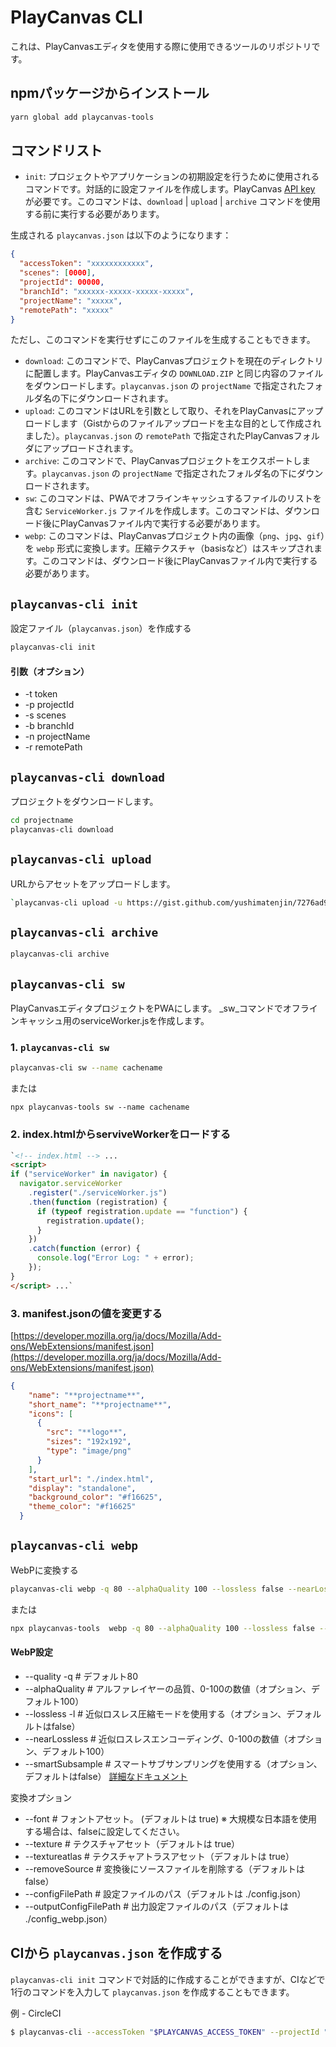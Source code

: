 # PlayCanvas CLI

これは、PlayCanvasエディタを使用する際に使用できるツールのリポジトリです。

## npmパッケージからインストール

```bash
yarn global add playcanvas-tools
```

## コマンドリスト

-   `init`: プロジェクトやアプリケーションの初期設定を行うために使用されるコマンドです。対話的に設定ファイルを作成します。PlayCanvas [API key](https://playcanvas.com/account) が必要です。このコマンドは、`download` | `upload` | `archive` コマンドを使用する前に実行する必要があります。

生成される `playcanvas.json` は以下のようになります：

```playcanvas.json
{
  "accessToken": "xxxxxxxxxxxx",
  "scenes": [0000],
  "projectId": 00000,
  "branchId": "xxxxxx-xxxxx-xxxxx-xxxxx",
  "projectName": "xxxxx",
  "remotePath": "xxxxx"
}
```

ただし、このコマンドを実行せずにこのファイルを生成することもできます。

-   `download`: このコマンドで、PlayCanvasプロジェクトを現在のディレクトリに配置します。PlayCanvasエディタの `DOWNLOAD.ZIP` と同じ内容のファイルをダウンロードします。`playcanvas.json` の `projectName` で指定されたフォルダ名の下にダウンロードされます。
-   `upload`: このコマンドはURLを引数として取り、それをPlayCanvasにアップロードします（Gistからのファイルアップロードを主な目的として作成されました）。`playcanvas.json` の `remotePath` で指定されたPlayCanvasフォルダにアップロードされます。
-   `archive`: このコマンドで、PlayCanvasプロジェクトをエクスポートします。`playcanvas.json` の `projectName` で指定されたフォルダ名の下にダウンロードされます。
-   `sw`: このコマンドは、PWAでオフラインキャッシュするファイルのリストを含む `ServiceWorker.js` ファイルを作成します。このコマンドは、ダウンロード後にPlayCanvasファイル内で実行する必要があります。
-   `webp`: このコマンドは、PlayCanvasプロジェクト内の画像（`png`、`jpg`、`gif`）を `webp` 形式に変換します。圧縮テクスチャ（basisなど）はスキップされます。このコマンドは、ダウンロード後にPlayCanvasファイル内で実行する必要があります。

## `playcanvas-cli init`

設定ファイル（`playcanvas.json`）を作成する

```bash
playcanvas-cli init
```

#### 引数（オプション）
- -t token
- -p projectId
- -s scenes
- -b branchId
- -n projectName
- -r remotePath


## `playcanvas-cli download` 

プロジェクトをダウンロードします。

```bash
cd projectname
playcanvas-cli download
```

## `playcanvas-cli upload`

URLからアセットをアップロードします。

```bash
`playcanvas-cli upload -u https://gist.github.com/yushimatenjin/7276ad9f21492197f8ab5dbfbe092d36#file-translate-ja-js`
```


## `playcanvas-cli archive`

```bash
playcanvas-cli archive
```


## `playcanvas-cli sw`

PlayCanvasエディタプロジェクトをPWAにします。 _sw_コマンドでオフラインキャッシュ用のserviceWorker.jsを作成します。


### 1. `playcanvas-cli sw`

```bash
playcanvas-cli sw --name cachename
```


または
```
npx playcanvas-tools sw --name cachename
```


### 2. index.htmlからserviveWorkerをロードする

```html
`<!-- index.html --> ... 
<script> 
if ("serviceWorker" in navigator) {
  navigator.serviceWorker
    .register("./serviceWorker.js")
    .then(function (registration) {
      if (typeof registration.update == "function") {
        registration.update();
      }
    })
    .catch(function (error) {
      console.log("Error Log: " + error);
    });
}
</script> ...`
```


### 3. manifest.jsonの値を変更する

[https://developer.mozilla.org/ja/docs/Mozilla/Add-ons/WebExtensions/manifest.json](https://developer.mozilla.org/ja/docs/Mozilla/Add-ons/WebExtensions/manifest.json)

```manifest.json
{
    "name": "**projectname**",
    "short_name": "**projectname**",
    "icons": [
      {
        "src": "**logo**",
        "sizes": "192x192",
        "type": "image/png"
      }
    ],
    "start_url": "./index.html",
    "display": "standalone",
    "background_color": "#f16625",
    "theme_color": "#f16625"
  }

```


## `playcanvas-cli webp`

WebPに変換する

```bash
playcanvas-cli webp -q 80 --alphaQuality 100 --lossless false --nearLossless 100 --smartSubsample false --font true --texture true --textureatlas true --removeSource false --configFilePath ./config.json --outputConfigFilePath ./config_webp.json
```

または

```bash
npx playcanvas-tools  webp -q 80 --alphaQuality 100 --lossless false --nearLossless 100 --smartSubsample false --font true --texture true --textureatlas true --removeSource false --configFilePath ./config.json --outputConfigFilePath ./config_webp.json
```

#### WebP設定

-   --quality -q # デフォルト80
-   --alphaQuality # アルファレイヤーの品質、0-100の数値（オプション、デフォルト100）
-   --lossless -l # 近似ロスレス圧縮モードを使用する（オプション、デフォルルトはfalse）
- --nearLossless # 近似ロスレスエンコーディング、0-100の数値（オプション、デフォルト100）
- --smartSubsample # スマートサブサンプリングを使用する（オプション、デフォルトはfalse）
[詳細なドキュメント](https://sharp.pixelplumbing.com/api-output#webp)

変換オプション
- --font # フォントアセット。 (デフォルトは true) ※ 大規模な日本語を使用する場合は、falseに設定してください。
- --texture # テクスチャアセット（デフォルトは true）
- --textureatlas # テクスチャアトラスアセット（デフォルトは true）
- --removeSource # 変換後にソースファイルを削除する（デフォルトは false）
- --configFilePath # 設定ファイルのパス（デフォルトは ./config.json）
- --outputConfigFilePath # 出力設定ファイルのパス（デフォルトは ./config_webp.json）

## CIから `playcanvas.json` を作成する

`playcanvas-cli init` コマンドで対話的に作成することができますが、CIなどで1行のコマンドを入力して `playcanvas.json` を作成することもできます。

例 - CircleCI
```bash
$ playcanvas-cli --accessToken "$PLAYCANVAS_ACCESS_TOKEN" --projectId "$PLAYCANVAS_PROJECT_ID" --scenes "$PLAYCANVAS_SCENES" --branchId "PLAYCANVAS_BRANCH_ID" --projectId "$PLAYCANVAS_PROJECT_ID" --remotePath "$PLAYCANVAS_REMOTE_PATH"
```
